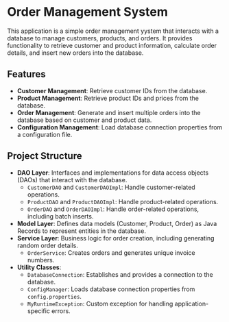 # Order Management System

This application is a simple order management yystem that interacts with a database to manage customers, products, and orders. It provides functionality to retrieve customer and product information, calculate order details, and insert new orders into the database.

## Features

- **Customer Management**: Retrieve customer IDs from the database.
- **Product Management**: Retrieve product IDs and prices from the database.
- **Order Management**: Generate and insert multiple orders into the database based on customer and product data.
- **Configuration Management**: Load database connection properties from a configuration file.
  
## Project Structure

- **DAO Layer**: Interfaces and implementations for data access objects (DAOs) that interact with the database.
  - `CustomerDAO` and `CustomerDAOImpl`: Handle customer-related operations.
  - `ProductDAO` and `ProductDAOImpl`: Handle product-related operations.
  - `OrderDAO` and `OrderDAOImpl`: Handle order-related operations, including batch inserts.
- **Model Layer**: Defines data models (Customer, Product, Order) as Java Records to represent entities in the database.
- **Service Layer**: Business logic for order creation, including generating random order details.
  - `OrderService`: Creates orders and generates unique invoice numbers.
- **Utility Classes**:
  - `DatabaseConnection`: Establishes and provides a connection to the database.
  - `ConfigManager`: Loads database connection properties from `config.properties`.
  - `MyRuntimeException`: Custom exception for handling application-specific errors.
